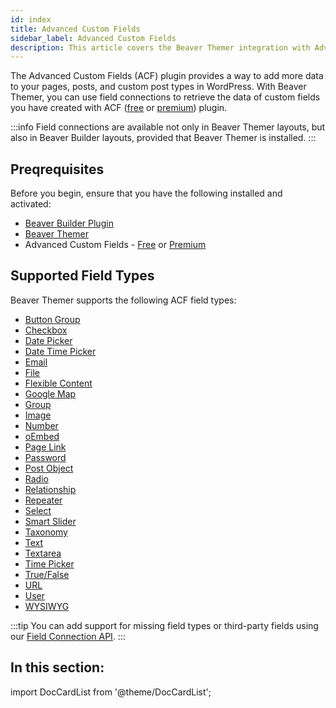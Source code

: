 ```yaml
---
id: index
title: Advanced Custom Fields
sidebar_label: Advanced Custom Fields
description: This article covers the Beaver Themer integration with Advanced Custom Fields.
---
```


<!-- Do not remove!
Adds class to body for styling this pages list
-->
<head>
  <body className="ul-col-2"/>
</head>

The Advanced Custom Fields (ACF) plugin provides a way to add more data to your pages, posts, and custom post types in WordPress. With Beaver Themer, you can use field connections to retrieve the data of custom fields you have created with ACF ([free](https://www.advancedcustomfields.com/) or [premium](https://www.advancedcustomfields.com/pro/)) plugin.

:::info
Field connections are available not only in Beaver Themer layouts, but also in Beaver Builder layouts, provided that Beaver Themer is installed.
:::

## Preqrequisites

Before you begin, ensure that you have the following installed and activated:

- [Beaver Builder Plugin](https://www.wpbeaverbuilder.com/)
- [Beaver Themer](https://www.wpbeaverbuilder.com/beaver-themer/)
- Advanced Custom Fields - [Free](https://wordpress.org/plugins/advanced-custom-fields/) or [Premium](https://www.advancedcustomfields.com/pro/)

## Supported Field Types

Beaver Themer supports the following ACF field types:

- [Button Group](field-types/button-group.md)
- [Checkbox](field-types/checkbox.md)
- [Date Picker](field-types/date-picker.md)
- [Date Time Picker](field-types/date-time-picker.md)
- [Email](field-types/email.md)
- [File](field-types/file.md)
- [Flexible Content](field-types/flexible-content.md)
- [Google Map](field-types/google-map.md)
- [Group](field-types/group.md)
- [Image](field-types/image.md)
- [Number](field-types/number.md)
- [oEmbed](field-types/oembed.md)
- [Page Link](field-types/page-link.md)
- [Password](field-types/password.md)
- [Post Object](field-types/post-object.md)
- [Radio](field-types/radio-button.md)
- [Relationship](field-types/relationship.md)
- [Repeater](field-types/repeater.md)
- [Select](field-types/select.md)
- [Smart Slider](field-types/smart-slider.md)
- [Taxonomy](field-types/taxonomy.md)
- [Text](field-types/text.md)
- [Textarea](field-types/text-area.md)
- [Time Picker](field-types/time-picker.md)
- [True/False](field-types/true-false.md)
- [URL](field-types/url.md)
- [User](field-types/user.md)
- [WYSIWYG](field-types/wysiwyg.md)

:::tip
You can add support for missing field types or third-party fields using our [Field Connection API](../../developer/customize-field-connections-themer.md).
:::

## In this section:

import DocCardList from '@theme/DocCardList';

<DocCardList />

